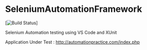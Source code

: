 # SeleniumAutomationFramework

[![Build Status](https://travis-ci.org/sandybegn/SeleniumAutomationFramework.svg?branch=master)]


Selenium Automation testing using VS Code and XUnit

Application Under Test : http://automationpractice.com/index.php

